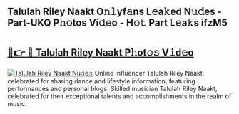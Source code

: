 ## Talulah Riley Naakt O𝚗𝚕yf𝚊ns L𝚎a𝚔ed N𝚞𝚍es - Part-UKQ P𝚑𝚘tos Vi𝚍𝚎o - H𝚘𝚝 Part L𝚎a𝚔s ifzM5

# <h2><a href="http://kfcrcvg.oniu.top/?m=Talulah+Riley+Naakt">🔗👉 🔴 Talulah Riley Naakt P𝚑ot𝚘𝚜 V𝚒d𝚎o</a></h2>

[![Talulah Riley Naakt Nu𝚍e𝚜](https://i.imgur.com/0qMVB7G.gif)](http://kfcrcvg.oniu.top/?m=Talulah+Riley+Naakt)
Online influencer Talulah Riley Naakt, celebrated for sharing dance and lifestyle information, featuring performances and personal blogs. Skilled musician Talulah Riley Naakt, celebrated for their exceptional talents and accomplishments in the realm of music.  
